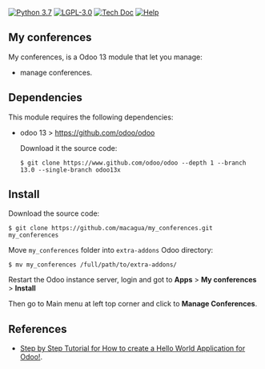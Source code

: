 [![Python 3.7](https://img.shields.io/badge/Python-3.7-blue)](https://www.python.org/downloads/release/python-375/)
[![LGPL-3.0](https://img.shields.io/github/license/macagua/my_conferences.svg)](https://github.com/macagua/my_conferences/blob/master/LICENSE)
[![Tech Doc](http://img.shields.io/badge/master-docs-875A7B.svg?style=flat&colorA=8F8F8F)](http://www.erpish.com/odoo/step-by-step-tutorial-for-how-to-create-a-hello-world-application-for-odoo/)
[![Help](http://img.shields.io/badge/master-help-875A7B.svg?style=flat&colorA=8F8F8F)](https://www.odoo.com/forum/help-1)

My conferences
--------------

My conferences, is a Odoo 13 module that let you manage:

- manage conferences.

Dependencies
------------

This module requires the following dependencies:

- odoo 13 > https://github.com/odoo/odoo

  Download it the source code:

  ```
  $ git clone https://www.github.com/odoo/odoo --depth 1 --branch 13.0 --single-branch odoo13x
  ```

Install
-------

Download the source code:

```
$ git clone https://github.com/macagua/my_conferences.git my_conferences
```

Move ``my_conferences`` folder into ``extra-addons`` Odoo directory:

```
$ mv my_conferences /full/path/to/extra-addons/
```

Restart the Odoo instance server, login and got to **Apps** > **My conferences** > **Install**

Then go to Main menu at left top corner and click to **Manage Conferences**.

References
----------

- [Step by Step Tutorial for How to create a Hello World Application for Odoo!](http://www.erpish.com/odoo/step-by-step-tutorial-for-how-to-create-a-hello-world-application-for-odoo/).
